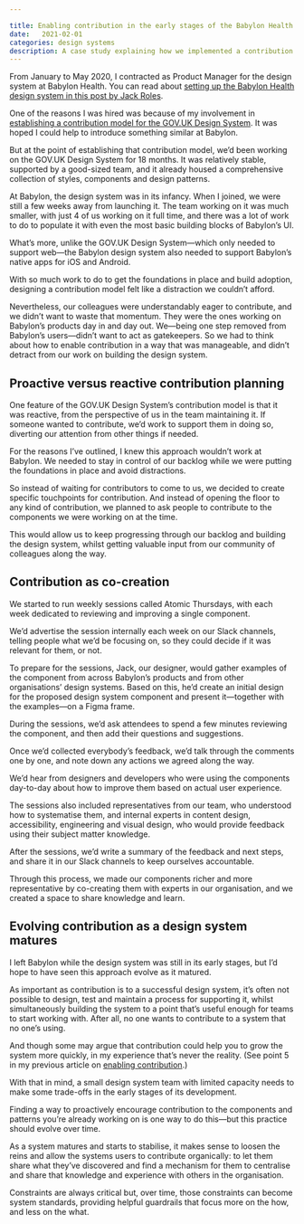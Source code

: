 ```yaml
---

title: Enabling contribution in the early stages of the Babylon Health design system
date:   2021-02-01
categories: design systems
description: A case study explaining how we implemented a contribution model in the early stages of building the Babylon Health design system
---
```


From January to May 2020, I contracted as Product Manager for the design system at Babylon Health. You can read about [setting up the Babylon Health design system in this post by Jack Roles](https://jackroles.co.uk/babylon-dna-the-journey-from-sketch-to-figma). 

One of the reasons I was hired was because of my involvement in [establishing a contribution model for the GOV.UK Design System](https://designnotes.blog.gov.uk/2018/09/26/opening-up-the-gov-uk-design-system-for-contributions/). It was hoped I could help to introduce something similar at Babylon. 

But at the point of establishing that contribution model, we’d been working on the GOV.UK Design System for 18 months. It was relatively stable, supported by a good-sized team, and it already housed a comprehensive collection of styles, components and design patterns. 

At Babylon, the design system was in its infancy. When I joined, we were still a few weeks away from launching it. The team working on it was much smaller, with just 4 of us working on it full time, and there was a lot of work to do to populate it with even the most basic building blocks of Babylon’s UI.

What’s more, unlike the GOV.UK Design System—which only needed to support web—the Babylon design system also needed to support Babylon’s native apps for iOS and Android.

With so much work to do to get the foundations in place and build adoption, designing a contribution model felt like a distraction we couldn’t afford.

Nevertheless, our colleagues were understandably eager to contribute, and we didn’t want to waste that momentum. They were the ones working on Babylon’s products day in and day out. We—being one step removed from Babylon’s users—didn’t want to act as gatekeepers. So we had to think about how to enable contribution in a way that was manageable, and didn’t detract from our work on building the design system.

## Proactive versus reactive contribution planning

One feature of the GOV.UK Design System’s contribution model is that it was reactive, from the perspective of us in the team maintaining it. If someone wanted to contribute, we’d work to support them in doing so, diverting our attention from other things if needed. 

For the reasons I’ve outlined, I knew this approach wouldn’t work at Babylon. We needed to stay in control of our backlog while we were putting the foundations in place and avoid distractions. 

So instead of waiting for contributors to come to us, we decided to create specific touchpoints for contribution. And instead of opening the floor to any kind of contribution, we planned to ask people to contribute to the components we were working on at the time. 

This would allow us to keep progressing through our backlog and building the design system, whilst getting valuable input from our community of colleagues along the way.

## Contribution as co-creation

We started to run weekly sessions called Atomic Thursdays, with each week dedicated to reviewing and improving a single component. 

We’d advertise the session internally each week on our Slack channels, telling people what we’d be focusing on, so they could decide if it was relevant for them, or not.

To prepare for the sessions, Jack, our designer, would gather examples of the component from across Babylon’s products and from other organisations’ design systems. Based on this, he’d create an initial design for the proposed design system component and present it—together with the examples—on a Figma frame.

During the sessions, we’d ask attendees to spend a few minutes reviewing the component, and then add their questions and suggestions. 

Once we’d collected everybody’s feedback, we’d talk through the comments one by one, and note down any actions we agreed along the way. 

We’d hear from designers and developers who were using the components day-to-day about how to improve them based on actual user experience. 

The sessions also included representatives from our team, who understood how to systematise them, and internal experts in content design, accessibility, engineering and visual design, who would provide feedback using their subject matter knowledge.

After the sessions, we’d write a summary of the feedback and next steps, and share it in our Slack channels to keep ourselves accountable.

Through this process, we made our components richer and more representative by co-creating them with experts in our organisation, and we created a space to share knowledge and learn. 

## Evolving contribution as a design system matures

I left Babylon while the design system was still in its early stages, but I’d hope to have seen this approach evolve as it matured. 

As important as contribution is to a successful design system, it’s often not possible to design, test and maintain a process for supporting it, whilst simultaneously building the system to a point that’s useful enough for teams to start working with. After all, no one wants to contribute to a system that no one’s using.

And though some may argue that contribution could help you to grow the system more quickly, in my experience that’s never the reality. (See point 5 in my previous article on [enabling contribution](https://amyhupe.co.uk/articles/5-lessons-on-enabling-design-system-contribution/).)

With that in mind, a small design system team with limited capacity needs to make some trade-offs in the early stages of its development. 

Finding a way to proactively encourage contribution to the components and patterns you’re already working on is one way to do this—but this practice should evolve over time.

As a system matures and starts to stabilise, it makes sense to loosen the reins and allow the systems users to contribute organically: to let them share what they’ve discovered and find a mechanism for them to centralise and share that knowledge and experience with others in the organisation. 

Constraints are always critical but, over time, those constraints can become system standards, providing helpful guardrails that focus more on the how, and less on the what. 
